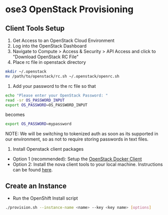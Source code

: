 # ose3 OpenStack Provisioning

## Client Tools Setup ##
1. Get Access to an OpenStack Cloud Environment
1. Log into the OpenStack Dashboard
1. Navigate to Compute > Access & Security > API Access and click to "Download OpenStack RC File"
1. Place rc file in openstack directory
```bash
mkdir ~/.openstack
mv /path/to/openstack/rc.sh ~/.openstack/openrc.sh
```
1. Add your password to the rc file so that
```bash
echo "Please enter your OpenStack Password: "
read -sr OS_PASSWORD_INPUT
export OS_PASSWORD=OS_PASSWORD_INPUT
```
becomes
```bash
export OS_PASSWORD=mypassword
```
NOTE: We will be switching to tokenized auth as soon as its supported in our environment, so as not to require storing passwords in text files.
1. Install Openstack client packages
 * Option 1 (recommended): Setup the [OpenStack Docker Client](docker/openstack-docker-client/)
 * Option 2: Install the nova client tools to your local machine.  Instructions can be found [here]( http://docs.openstack.org/user-guide/common/cli_install_openstack_command_line_clients.html#installing-from-packages).

## Create an Instance ##
* Run the OpenShift Install script

```bash
./provision.sh --instance-name <name> --key <key name> [options]
```
